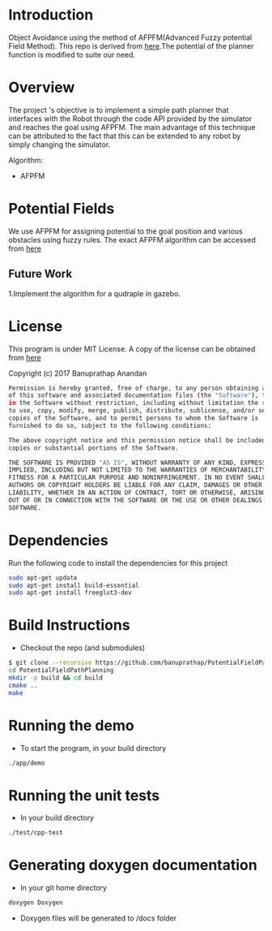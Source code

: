 Introduction
=============
Object Avoidance using the method of AFPFM(Advanced Fuzzy potential Field Method).
This repo is derived from [here](https://github.com/banuprathap/PotentialFieldPathPlanning).The potential of the planner function is modified to suite our need.

Overview
=========

The project 's objective is to implement a simple path planner that interfaces with the Robot through the code API provided by the simulator and reaches the goal using AFPFM. The main advantage of this technique can be attributed to the fact that this can be extended to any robot by simply changing  the simulator.


Algorithm:
- AFPFM

Potential Fields
=============
We use AFPFM for assigning potential to the goal position and various obstacles using fuzzy rules.
The exact AFPFM algorithm can be accessed from [here](https://www.google.com/url?sa=t&rct=j&q=&esrc=s&source=web&cd=&ved=2ahUKEwi95oK4gunqAhUG63MBHdivCCoQFjACegQIARAB&url=https%3A%2F%2Fwww.researchgate.net%2Fpublication%2F299523529_Advanced_Fuzzy_Potential_Field_Method_for_Mobile_Robot_Obstacle_Avoidance&usg=AOvVaw3ZdAeVdwBSI7_KstFHIpWu)



Future Work
------------
1.Implement the algorithm for a qudraple in gazebo.



License
===

This program is under MIT License. A copy of the license can be obtained from [here](https://github.com/banuprathap/PotentialFieldPathPlanning/blob/master/LICENSE)

Copyright (c) 2017 Banuprathap Anandan
```bash
Permission is hereby granted, free of charge, to any person obtaining a copy
of this software and associated documentation files (the "Software"), to deal
in the Software without restriction, including without limitation the rights
to use, copy, modify, merge, publish, distribute, sublicense, and/or sell
copies of the Software, and to permit persons to whom the Software is
furnished to do so, subject to the following conditions:

The above copyright notice and this permission notice shall be included in all
copies or substantial portions of the Software.

THE SOFTWARE IS PROVIDED "AS IS", WITHOUT WARRANTY OF ANY KIND, EXPRESS OR
IMPLIED, INCLUDING BUT NOT LIMITED TO THE WARRANTIES OF MERCHANTABILITY,
FITNESS FOR A PARTICULAR PURPOSE AND NONINFRINGEMENT. IN NO EVENT SHALL THE
AUTHORS OR COPYRIGHT HOLDERS BE LIABLE FOR ANY CLAIM, DAMAGES OR OTHER
LIABILITY, WHETHER IN AN ACTION OF CONTRACT, TORT OR OTHERWISE, ARISING FROM,
OUT OF OR IN CONNECTION WITH THE SOFTWARE OR THE USE OR OTHER DEALINGS IN THE
SOFTWARE.
```


 Dependencies
=======

Run the following code to install the dependencies for this project
```bash
sudo apt-get update 
sudo apt-get install build-essential
sudo apt-get install freeglut3-dev
```

Build Instructions
========

- Checkout the repo (and submodules)
```bash
$ git clone --recursive https://github.com/banuprathap/PotentialFieldPathPlanning.git
cd PotentialFieldPathPlanning
mkdir -p build && cd build
cmake ..
make
```

Running the demo
=============


- To start the program, in your build directory

```bash
./app/demo
```




Running the unit tests
=============

- In your build directory

```bash
./test/cpp-test
```


Generating doxygen documentation
====

- In your git home directory

```bash
doxygen Doxygen
```

- Doxygen files will be generated to /docs folder
